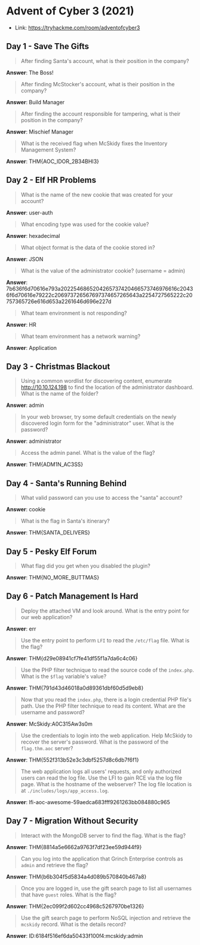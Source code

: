 # Advent of Cyber 3 (2021)

* Link: https://tryhackme.com/room/adventofcyber3

## Day 1 - Save The Gifts

> After finding Santa's account, what is their position in the company?

**Answer**: The Boss!

> After finding McStocker's account, what is their position in the company?

**Answer**: Build Manager

> After finding the account responsible for tampering, what is their position in the company?

**Answer**: Mischief Manager

> What is the received flag when McSkidy fixes the Inventory Management System?

**Answer**: THM{AOC_IDOR_2B34BHI3}

## Day 2 - Elf HR Problems

> What is the name of the new cookie that was created for your account?

**Answer**: user-auth

> What encoding type was used for the cookie value?

**Answer**: hexadecimal

> What object format is the data of the cookie stored in?

**Answer**: JSON

> What is the value of the administrator cookie? (username = admin)

**Answer**: 7b636f6d70616e793a2022546865204265737420466573746976616c20436f6d70616e79222c206973726567697374657265643a2254727565222c20757365726e616d653a2261646d696e227d

> What team environment is not responding?

**Answer**: HR

> What team environment has a network warning?

**Answer**: Application

## Day 3 - Christmas Blackout

> Using a common wordlist for discovering content, enumerate http://10.10.124.198 to find the location of the administrator dashboard. What is the name of the folder?

**Answer**: admin

> In your web browser, try some default credentials on the newly discovered login form for the "administrator" user. What is the password?

**Answer**: administrator

> Access the admin panel. What is the value of the flag?

**Answer**: THM{ADM1N_AC3SS}

## Day 4 - Santa's Running Behind

> What valid password can you use to access the "santa" account?

**Answer**: cookie

> What is the flag in Santa's itinerary?

**Answer**: THM{SANTA_DELIVERS}

## Day 5 - Pesky Elf Forum

> What flag did you get when you disabled the plugin?

**Answer**: THM{NO_MORE_BUTTMAS}

## Day 6 - Patch Management Is Hard

> Deploy the attached VM and look around. What is the entry point for our web application?

**Answer**: err

> Use the entry point to perform `LFI` to read the `/etc/flag` file. What is the flag?

**Answer**: THM{d29e08941cf7fe41df55f1a7da6c4c06}

> Use the PHP filter technique to read the source code of the `index.php`. What is the `$flag` variable's value?

**Answer**: THM{791d43d46018a0d89361dbf60d5d9eb8}

> Now that you read the `index.php`, there is a login credential PHP file's path. Use the PHP filter technique to read its content. What are the username and password?

**Answer**: McSkidy:A0C315Aw3s0m

> Use the credentials to login into the web application. Help McSkidy to recover the server's password. What is the password of the `flag.thm.aoc` server?

**Answer**: THM{552f313b52e3c3dbf5257d8c6db7f6f1}

> The web application logs all users' requests, and only authorized users can read the log file. Use the LFI to gain RCE via the log file page. What is the hostname of the webserver? The log file location is at `./includes/logs/app_access.log`.

**Answer**: lfi-aoc-awesome-59aedca683fff9261263bb084880c965

## Day 7 - Migration Without Security

> Interact with the MongoDB server to find the flag. What is the flag?

**Answer**: THM{8814a5e6662a9763f7df23ee59d944f9}

> Can you log into the application that Grinch Enterprise controls as `admin` and retrieve the flag?

**Answer**: THM{b6b304f5d5834a4d089b570840b467a8}

> Once you are logged in, use the gift search page to list all usernames that have `guest` roles. What is the flag?

**Answer**: THM{2ec099f2d602cc4968c5267970be1326}

> Use the gift search page to perform NoSQL injection and retrieve the `mcskidy` record. What is the details record?

**Answer**: ID:6184f516ef6da50433f100f4:mcskidy:admin
